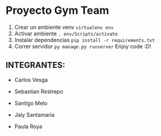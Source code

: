 # Proyecto Gym Team

1. Crear un ambiente venv
`virtualenv env`
2. Activar ambiente
`. env/Scripts/activate`
3. Instalar dependencias
`pip install -r requirements.txt`
4. Correr servidor
`py manage.py runserver`
Enjoy code :D!

## INTEGRANTES:

- Carlos Vesga

- Sebastian Restrepo

- Santigo Melo

- Jaly Santamaria

- Paula Roya

